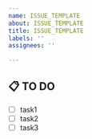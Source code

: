 ```yaml
---
name: ISSUE_TEMPLATE
about: ISSUE_TEMPLATE
title: ISSUE_TEMPLATE
labels: ''
assignees: ''

---
```


## 📋 TO DO
- [ ] task1
- [ ] task2
- [ ] task3

<!-- TO DO task를 상세하게 나눠주세요! -->
